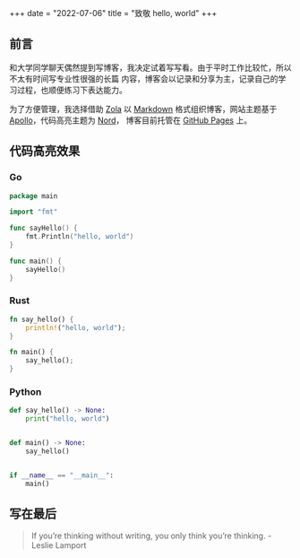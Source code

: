 +++
date = "2022-07-06"
title = "致敬 hello, world"
+++

## 前言

和大学同学聊天偶然提到写博客，我决定试着写写看。由于平时工作比较忙，所以不太有时间写专业性很强的长篇
内容，博客会以记录和分享为主，记录自己的学习过程，也顺便练习下表达能力。

为了方便管理，我选择借助 [Zola](https://github.com/getzola/zola) 以 [Markdown](https://en.wikipedia.org/wiki/Markdown)
格式组织博客，网站主题基于 [Apollo](https://github.com/not-matthias/apollo)，代码高亮主题为 [Nord](https://github.com/arcticicestudio/nord)，
博客目前托管在 [GitHub Pages](https://pages.github.com) 上。

## 代码高亮效果

### Go

```go
package main

import "fmt"

func sayHello() {
	fmt.Println("hello, world")
}

func main() {
	sayHello()
}
```

### Rust

```rust
fn say_hello() {
    println!("hello, world");
}

fn main() {
    say_hello();
}
```

### Python

```python
def say_hello() -> None:
    print("hello, world")


def main() -> None:
    say_hello()


if __name__ == "__main__":
    main()
```

## 写在最后

> If you’re thinking without writing, you only think you’re thinking. - Leslie Lamport
